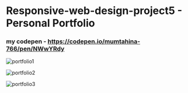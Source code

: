 # Responsive-web-design-project5 - Personal Portfolio

### my codepen - https://codepen.io/mumtahina-766/pen/NWwYRdy

![portfolio1](https://user-images.githubusercontent.com/64628178/154827980-86e29359-563e-415f-9ff6-4a23aa991bdd.PNG)

![portfolio2](https://user-images.githubusercontent.com/64628178/154827984-fef9f408-c049-489e-ae80-dae6d4334974.PNG)

![portfolio3](https://user-images.githubusercontent.com/64628178/154827985-969ef06a-26d9-4f9c-ab6b-3ae98487c9ab.PNG)

